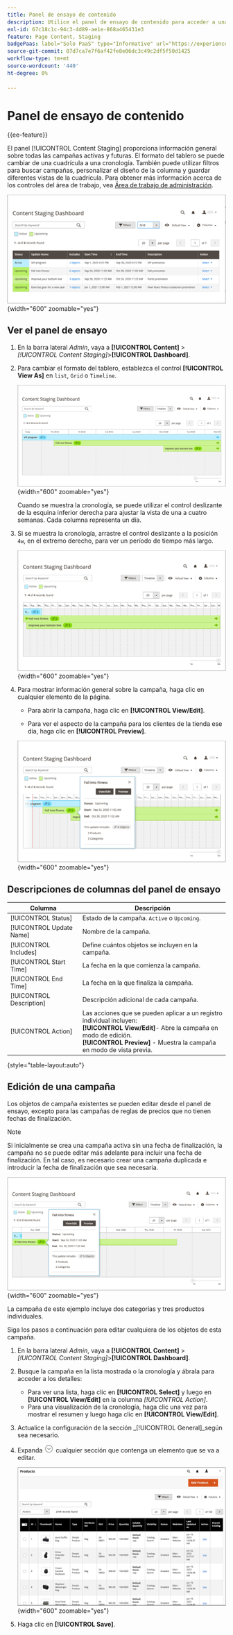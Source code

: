 ```yaml
---
title: Panel de ensayo de contenido
description: Utilice el panel de ensayo de contenido para acceder a una descripción general de todas las campañas activas y próximas.
exl-id: 67c18c1c-94c3-4d89-ae1e-868a465431e3
feature: Page Content, Staging
badgePaas: label="Solo PaaS" type="Informative" url="https://experienceleague.adobe.com/en/docs/commerce/user-guides/product-solutions" tooltip="Se aplica solo a proyectos de Adobe Commerce en la nube (infraestructura PaaS administrada por Adobe) y a proyectos locales."
source-git-commit: 07d7ca7e7f6af42fe8e06dc3c49c2df5f50d1425
workflow-type: tm+mt
source-wordcount: '440'
ht-degree: 0%

---
```


# Panel de ensayo de contenido

{{ee-feature}}

El panel [!UICONTROL Content Staging] proporciona información general sobre todas las campañas activas y futuras. El formato del tablero se puede cambiar de una cuadrícula a una cronología. También puede utilizar filtros para buscar campañas, personalizar el diseño de la columna y guardar diferentes vistas de la cuadrícula. Para obtener más información acerca de los controles del área de trabajo, vea [Área de trabajo de administración](../getting-started/admin-workspace.md).

![Panel de ensayo en la vista de cuadrícula](./assets/content-staging-grid-view.png){width="600" zoomable="yes"}

## Ver el panel de ensayo

1. En la barra lateral _Admin_, vaya a **[!UICONTROL Content]** > _[!UICONTROL Content Staging]_>**[!UICONTROL Dashboard]**.

1. Para cambiar el formato del tablero, establezca el control **[!UICONTROL View As]** en `list`, `Grid` o `Timeline`.

   ![Vista de escala de tiempo](./assets/content-staging-dashboard-timeline.png){width="600" zoomable="yes"}

   Cuando se muestra la cronología, se puede utilizar el control deslizante de la esquina inferior derecha para ajustar la vista de una a cuatro semanas. Cada columna representa un día.

1. Si se muestra la cronología, arrastre el control deslizante a la posición `4w`, en el extremo derecho, para ver un período de tiempo más largo.

   ![Vista de cuatro semanas](./assets/content-staging-timeline-4-week-view.png){width="600" zoomable="yes"}

1. Para mostrar información general sobre la campaña, haga clic en cualquier elemento de la página.

   - Para abrir la campaña, haga clic en **[!UICONTROL View/Edit]**.

   - Para ver el aspecto de la campaña para los clientes de la tienda ese día, haga clic en **[!UICONTROL Preview]**.

   ![Información de campaña](./assets/content-staging-campaign-info.png){width="600" zoomable="yes"}

## Descripciones de columnas del panel de ensayo

| Columna | Descripción |
|--- |--- |
| [!UICONTROL Status] | Estado de la campaña. `Active` o `Upcoming`. |
| [!UICONTROL Update Name] | Nombre de la campaña. |
| [!UICONTROL Includes] | Define cuántos objetos se incluyen en la campaña. |
| [!UICONTROL Start Time] | La fecha en la que comienza la campaña. |
| [!UICONTROL End Time] | La fecha en la que finaliza la campaña. |
| [!UICONTROL Description] | Descripción adicional de cada campaña. |
| [!UICONTROL Action] | Las acciones que se pueden aplicar a un registro individual incluyen:<br/>**[!UICONTROL View/Edit]**- Abre la campaña en modo de edición.<br/>**[!UICONTROL Preview]** - Muestra la campaña en modo de vista previa. |

{style="table-layout:auto"}

## Edición de una campaña

Los objetos de campaña existentes se pueden editar desde el panel de ensayo, excepto para las campañas de reglas de precios que no tienen fechas de finalización.

>[!NOTE]
>
>Si inicialmente se crea una campaña activa sin una fecha de finalización, la campaña no se puede editar más adelante para incluir una fecha de finalización. En tal caso, es necesario crear una campaña duplicada e introducir la fecha de finalización que sea necesaria.

![Detalles de campaña](./assets/content-staging-dashboard-view-edit.png){width="600" zoomable="yes"}

La campaña de este ejemplo incluye dos categorías y tres productos individuales.

Siga los pasos a continuación para editar cualquiera de los objetos de esta campaña.

1. En la barra lateral _Admin_, vaya a **[!UICONTROL Content]** > _[!UICONTROL Content Staging]_>**[!UICONTROL Dashboard]**.

1. Busque la campaña en la lista mostrada o la cronología y ábrala para acceder a los detalles:

   - Para ver una lista, haga clic en **[!UICONTROL Select]** y luego en **[!UICONTROL View/Edit]** en la columna _[!UICONTROL Action]_.
   - Para una visualización de la cronología, haga clic una vez para mostrar el resumen y luego haga clic en **[!UICONTROL View/Edit]**.

1. Actualice la configuración de la sección _[!UICONTROL General]_según sea necesario.

1. Expanda ![Selector de expansión](../assets/icon-display-expand.png) cualquier sección que contenga un elemento que se va a editar.

   ![Actualizando los productos asignados para un elemento de campaña](./assets/content-staging-campaign-edit-products.png){width="600" zoomable="yes"}

1. Haga clic en **[!UICONTROL Save]**.
